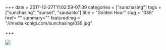 +++
date = 2017-12-27T11:02:59-07:39
categories = ["sunchasing"]
tags = ["sunchasing", "sunset", "sausalito"]
title = "Golden Hour"
slug = "039"
href= ""
summary=""
featuredimg = "//media.konigi.com/sunchasing/039.jpg"

+++

<img src="//media.konigi.com/sunchasing/039.jpg" />
